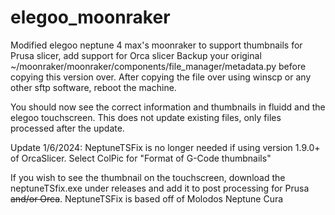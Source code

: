 # elegoo_moonraker
Modified elegoo neptune 4 max's moonraker to support thumbnails for Prusa slicer, add support for Orca slicer
Backup your original ~/moonraker/moonraker/components/file_manager/metadata.py before copying this version over. After copying the file over using winscp or any other sftp software, reboot the machine.

You should now see the correct information and thumbnails in fluidd and the elegoo touchscreen. This does not update existing files, only files processed after the update.

Update 1/6/2024: NeptuneTSFix is no longer needed if using version 1.9.0+ of OrcaSlicer. Select ColPic for "Format of G-Code thumbnails"

If you wish to see the thumbnail on the touchscreen, download the neptuneTSfix.exe under releases and add it to post processing for Prusa ~~and/or Orca~~.
NeptuneTSFix is based off of Molodos Neptune Cura
